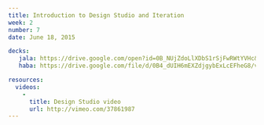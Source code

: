 ```yaml
---
title: Introduction to Design Studio and Iteration
week: 2
number: 7
date: June 18, 2015

decks:
   jala: https://drive.google.com/open?id=0B_NUjZdoLlXDbS1rSjFwRWtYVHc&authuser=0
   haba: https://drive.google.com/file/d/0B4_dUIH6mEXZdjgybExLcEFheG8/view?usp=sharing

resources:
  videos:
    -
      title: Design Studio video
      url: http://vimeo.com/37861987
---
```

